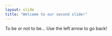 ```yaml
---
layout: slide
title: "Welcome to our second slide!"
---
```

To be or not to be...
Use the left arrow to go back!

